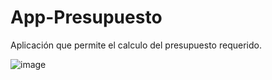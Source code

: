 # App-Presupuesto
 Aplicación que permite el calculo del presupuesto requerido.
 
![image](https://wallpapercave.com/wp/wp11723457.jpg)
